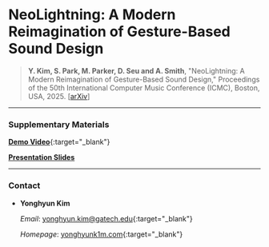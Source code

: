 # NeoLightning: A Modern Reimagination of Gesture-Based Sound Design

> **Y. Kim, S. Park, M. Parker, D. Seu and A. Smith**, "NeoLightning: A Modern Reimagination of Gesture-Based Sound Design," Proceedings of the 50th International Computer Music Conference (ICMC), Boston, USA, 2025. [[arXiv](https://arxiv.org/abs/2505.10686)]

---
### Supplementary Materials
[**Demo Video**](https://drive.google.com/file/d/1JUpkNOCY-z0gEb9939T8TpelWigX1Xhu/view?usp=sharing){:target="_blank"}

[**Presentation Slides**](https://docs.google.com/presentation/d/1JoClaxOVBaUwS-ZYQ72lxEkL2JP6y_NJhi6nC3WdHIo/edit?usp=sharing)

---

### Contact
- **Yonghyun Kim**
  
  *Email*: [yonghyun.kim@gatech.edu](mailto:yonghyun.kim@gatech.edu){:target="_blank"}
  
  *Homepage*: [yonghyunk1m.com](https://yonghyunk1m.com){:target="_blank"}
